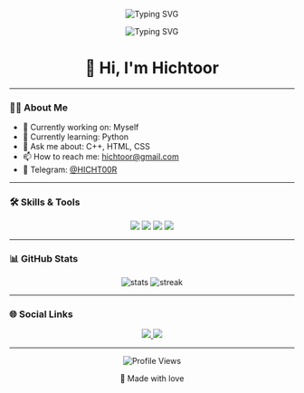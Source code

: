 <p align="center">
  <img src="https://readme-typing-svg.herokuapp.com?font=Press+Start+2P&size=18&duration=3000&pause=800&color=00FF00&center=true&vCenter=true&width=850&lines=HI+THERE+%F0%9F%91%8B;I'M+HICHTOOR;PASSIONATE+%26+CONSTANT+LEARNER+FROM+IRAN;WELCOME+TO+MY+RETRO+PROFILE" alt="Typing SVG" />
</p>

<!-- Typing effect with pixel font -->
<p align="center">
  <img src="https://readme-typing-svg.herokuapp.com?font=Press+Start+2P&size=18&duration=3000&pause=800&color=00FF00&center=true&vCenter=true&width=800&lines=Hi+there+%F0%9F%91%8B;I'm+Hichtoor;A+Passionate+and+Constant+Learner+from+Iran;Welcome+to+my+Retro+Profile!" alt="Typing SVG" />
</p>


<h1 align="center">👋 Hi, I'm Hichtoor</h1>


---

### 🧑‍💻 About Me
- 🔭 Currently working on: Myself
- 🌱 Currently learning: Python
- 💬 Ask me about: C++, HTML, CSS
- 📫 How to reach me: hichtoor@gmail.com
- 📱 Telegram: [@HICHT00R](https://t.me/HICHT00R)

---

### 🛠 Skills & Tools
<p align="center">
  <img src="https://img.shields.io/badge/Python-3776AB?style=for-the-badge&logo=python&logoColor=white" />
  <img src="https://img.shields.io/badge/C++-00599C?style=for-the-badge&logo=cplusplus&logoColor=white" />
  <img src="https://img.shields.io/badge/HTML5-E34F26?style=for-the-badge&logo=html5&logoColor=white" />
  <img src="https://img.shields.io/badge/CSS3-264DE4?style=for-the-badge&logo=css3&logoColor=white" />
</p>

---

### 📊 GitHub Stats
<p align="center">
  <img src="https://github-readme-stats.vercel.app/api?username=Hichtoor&show_icons=true&theme=tokyonight" alt="stats" />
  <img src="https://github-readme-streak-stats.herokuapp.com/?user=Hichtoor&theme=tokyonight" alt="streak" />
</p>

---

### 🌐 Social Links
<p align="center">
  <a href="https://t.me/HICHT00R" target="_blank">
    <img src="https://img.shields.io/badge/Telegram-2CA5E0?style=for-the-badge&logo=telegram&logoColor=white" />
  </a>
  <a href="https://instagram.com/hichtoor" target="_blank">
    <img src="https://img.shields.io/badge/Instagram-E4405F?style=for-the-badge&logo=instagram&logoColor=white" />
  </a>
</p>

---

<p align="center">
  <img src="https://komarev.com/ghpvc/?username=Hichtoor&label=Profile%20views&color=FF5733&style=flat" alt="Profile Views" />
</p>

<p align="center">💖 Made with love</p>
